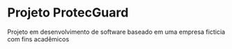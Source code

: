 # Projeto ProtecGuard

Projeto em desenvolvimento de software baseado em uma empresa ficticia com fins acadêmicos
